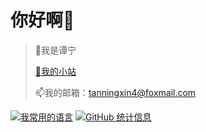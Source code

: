 # 你好啊👋
> 💞️我是谭宁
> 
> [👀我的小站](https://tannn.cn/)
> 
> 📫我的邮箱：tanningxin4@foxmail.com



[![我常用的语言](https://github-readme-stats.vercel.app/api/top-langs/?username=en-o&layout=compact)](https://tannn.cn/)
[![GitHub 统计信息](https://github-readme-stats.vercel.app/api?username=en-o)](https://tannn.cn/)
